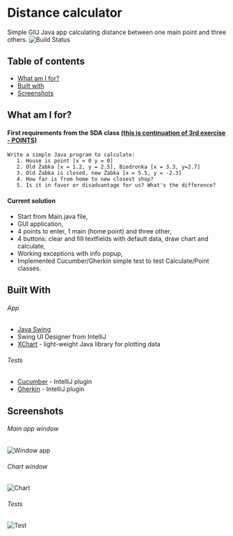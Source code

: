 # Distance calculator 

Simple GIU Java app calculating distance between one main point and three others. ![Build Status](https://travis-ci.org/joemccann/dillinger.svg?branch=master)

## Table of contents
* [What am I for?](#what-am-i-for)
* [Built with](#built-with)
* [Screenshots](#screenshots)

## What am I for?
#### First requirements from the SDA class [(this is continuation of 3rd exercise - POINTS)](https://git.kobiela.click/wiktor.kobiela/JavaHomeworkExcersice#user-content-3rd-excercise-points)
``` 
Write a simple Java program to calculate:
   1. House is point [x = 0 y = 0]
   2. Old Żabka [x = 1.2, y = 2.5], Biedronka [x = 3.3, y=2.7]
   3. Old Żabka is closed, new Żabka [x = 5.5, y = -2.3] 
   4. How far is from home to new closest shop?
   5. Is it in favor or disadvantage for us? What's the difference?
 ```
 
#### Current solution  
  - Start from Main.java file,
  - GUI application,
  - 4 points to enter, 1 main (home point) and three other,
  - 4 buttons: clear and fill textfields with default data, draw chart and calculate,
  - Working exceptions with info popup,
  - Implemented Cucumber/Gherkin simple test to test Calculate/Point classes.
  
## Built With
###### App
  - [Java Swing](https://docs.oracle.com/javase/7/docs/api/javax/swing/package-summary.html)
  - Swing UI Designer from IntelliJ
  - [XChart](https://github.com/knowm/XChart) - light-weight Java library for plotting data
###### Tests
  - [Cucumber](https://cucumber.io/) - IntelliJ plugin
  - [Gherkin](https://cucumber.io/docs/gherkin/) - IntelliJ plugin
  
## Screenshots  
  
  ###### Main app window
  ![Window app](https://i.imgur.com/Kc3IUOq.png)
  ###### Chart window
  ![Chart](https://i.imgur.com/UIb5rkU.png)
  ###### Tests
  ![Test](https://i.imgur.com/m5KwxVB.png)
  
  